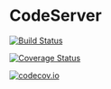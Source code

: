 # CodeServer

[![Build Status](https://travis-ci.org/TravisA9/CodeServer.jl.svg?branch=master)](https://travis-ci.org/TravisA9/CodeServer.jl)

[![Coverage Status](https://coveralls.io/repos/TravisA9/CodeServer.jl/badge.svg?branch=master&service=github)](https://coveralls.io/github/TravisA9/CodeServer.jl?branch=master)

[![codecov.io](http://codecov.io/github/TravisA9/CodeServer.jl/coverage.svg?branch=master)](http://codecov.io/github/TravisA9/CodeServer.jl?branch=master)
